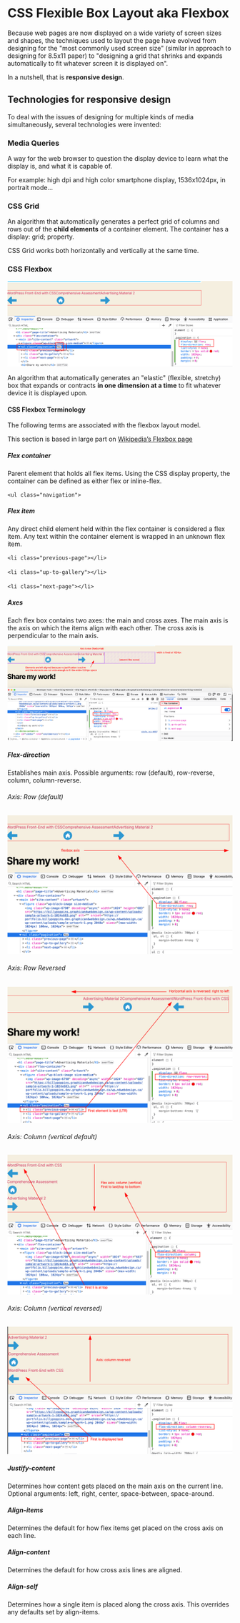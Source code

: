# CSS Flexible Box Layout aka Flexbox

Because web pages are now displayed on a wide variety of screen sizes and shapes, the techniques used to layout the page have evolved from designing for the "most commonly used screen size" (similar in approach to designing for 8.5x11 paper) to "designing a grid that shrinks and expands automatically to fit whatever screen it is displayed on".

In a nutshell, that is **responsive design**.

## Technologies for responsive design

To deal with the issues of designing for multiple kinds of media simultaneously, several technologies were invented:

### Media Queries 

A way for the web browser to question the display device to learn what the display is, and what it is capable of. 

For example: high dpi and high color smartphone display, 1536x1024px, in portrait mode…

### CSS Grid

An algorithm that automatically generates a perfect grid of columns and rows out of the **child elements** of a container element. The container has a display: grid; property. 

CSS Grid works both horizontally and vertically at the same time. 

### CSS Flexbox

![Basic flexbox](./img/06-flexbox-basic.png)

An algorithm that automatically generates an "elastic" (flexible, stretchy) box that expands or contracts **in one dimension at a time** to fit whatever device it is displayed upon. 



#### CSS Flexbox Terminology

The following terms are associated with the flexbox layout model.

This section is based in large part on [Wikipedia’s Flexbox page](https://en.m.wikipedia.org/wiki/CSS_Flexible_Box_Layout)

##### Flex container
Parent element that holds all flex items. Using the CSS display property, the container can be defined as either flex or inline-flex.

    <ul class="navigation">

##### Flex item
Any direct child element held within the flex container is considered a flex item. Any text within the container element is wrapped in an unknown flex item.

    <li class="previous-page"></li>
        
    <li class="up-to-gallery"></li>  
    
    <li class="next-page"></li>

##### Axes
Each flex box contains two axes: the main and cross axes. The main axis is the axis on which the items align with each other. The cross axis is perpendicular to the main axis.

![flex axis](./img/11-flex-axis.png)

##### Flex-direction
Establishes main axis. Possible arguments: row (default), row-reverse, column, column-reverse.

###### Axis: Row (default)

![flexbox axis: row](./img/07-flexbox-axis.png)

###### Axis: Row Reversed

![flexbox axis: row-reversed](./img/08-flexbox-axis-row-reversed.png)

###### Axis: Column (vertical default)

![flexbox axis: column](./img/09-flex-column.png)

###### Axis: Column (vertical reversed)

![flexbox axis: column reversed](./img/10-axis-column-reversed.png)



##### Justify-content
Determines how content gets placed on the main axis on the current line. Optional arguments: left, right, center, space-between, space-around.



##### Align-items
Determines the default for how flex items get placed on the cross axis on each line.

##### Align-content
Determines the default for how cross axis lines are aligned.

##### Align-self
Determines how a single item is placed along the cross axis. This overrides any defaults set by align-items.